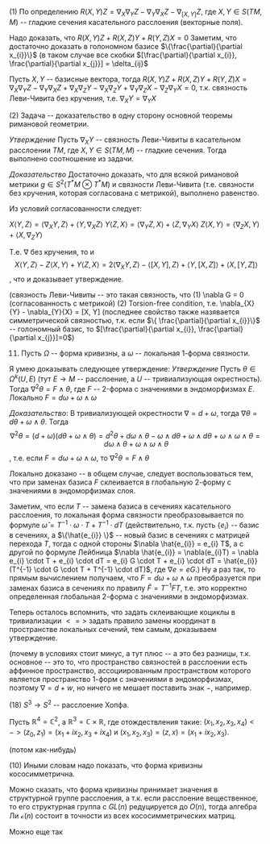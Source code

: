 (1) По определению
$R(X, Y)Z = \nabla_{X} \nabla_{Y}Z - \nabla_{Y} \nabla_{X}Z - \nabla_{[X, Y]}{Z}$, где $X, Y \in S(TM, M)$ -- гладкие сечения касательного расслоения (векторные поля).

Надо доказать, что 
$R(X, Y)Z+R(X, Z)Y+R(Y, Z)X=0$
Заметим, что достаточно доказать в голономном базисе $\{\frac{\partial}{\partial x_{i}}\}$ (в таком случае все скобки $[\frac{\partial}{\partial x_{i}}, \frac{\partial}{\partial x_{j}}] = \delta_{ij}$

Пусть $X, Y$ -- базисные вектора, тогда $R(X, Y)Z+R(X, Z)Y+R(Y, Z)X = \nabla_{X} \nabla_{Y}Z - 
\nabla_{Y} \nabla_{X}Z + \nabla_{X} \nabla_{Z} Y - \nabla_{X} \nabla_{Z} Y + \nabla_{Y} \nabla_{Z} X - \nabla_{Z} \nabla_{Y} X = 0$, т.к. связность Леви-Чивита без кручения, т.е. $\nabla_{X}{Y} = \nabla_{Y}{X}$

(2) Задача -- доказательство в одну сторону основной теоремы римановой геометрии.

*Утверждение* 
Пусть $\nabla_{X}{Y}$ -- связность Леви-Чивиты в касательном расслоении $TM$, где $X, Y \in S(TM, M)$ -- гладкие сечения.
Тогда выполнено соотношение из задачи.

*Доказательство*
Достаточно доказать, что для всякой римановой метрики $g \in S^{2}(T^{*}M \otimes T^{*}M)$ и связности Леви-Чивита (т.е. связности без кручения, которая согласована с метрикой), выполнено равенство.

Из условий согласованности следует:

$X \langle Y, Z \rangle = \langle \nabla_{X}{Y},  Z\rangle + \langle Y, \nabla_{X}{Z} \rangle$
$Y \langle Z, X \rangle = \langle \nabla_{Y}{Z}, X \rangle + \langle Z, \nabla_{Y}{X} \rangle$
$Z \langle X, Y \rangle  = \langle \nabla_{Z}{X}, Y \rangle + \langle X, \nabla_{Z}{Y} \rangle$

Т.е. $\nabla$ без кручения, то и 
$$X \langle Y, Z \rangle - Z \langle X, Y \rangle + Y \langle Z, X \rangle = 2 \langle \nabla_{X}{Y}, Z \rangle - \langle [X, Y], Z \rangle + \langle Y, [X, Z] \rangle + \langle X, [Y, Z] \rangle$$, что и доказывает утверждение.

(связность Леви-Чивиты -- это такая связность, что (1) \nabla G = 0 (согласованность с метрикой) (2) Torsion-free condition, т.е. \nabla_{X}{Y} - \nabla_{Y}{X} = [X, Y] (последнее свойство также назявается симметрической связностью, т.к. если $\{ \frac{\partial}{\partial x_{i}}\}$ -- голономный базис, то $[\frac{\partial}{\partial x_{i}}, \frac{\partial}{\partial x_{j}}]=0$)

11) Пусть $\Omega$ -- форма кривизны, а $\omega$ -- локальная 1-форма связности.

Я умею доказывать следующее утверждение:
*Утверждение*
Пусть $\theta \in \Omega^{k}(U, E)$ (тут $E \rightarrow M$ -- расслоение, а $U$ -- тривиализующая окрестность). 
Тогда $\nabla^{2}{\theta} = F \wedge \theta$, где $F$ -- 2-форма с значениями в эндоморфизмах $E$. Локально $F = d \omega + \omega \wedge \omega$

*Доказательство*: В тривиализующей окрестности $\nabla = d + \omega$, тогда $\nabla \theta = d \theta + \omega \wedge \theta$. Тогда $$\nabla^{2}{\theta} = (d+\omega)(d \theta + \omega \wedge \theta) = d^{2} \theta + d \omega \wedge \theta - \omega \wedge d \theta + \omega \wedge d \theta + \omega \wedge \omega \wedge \theta = d \omega \wedge \theta + \omega \wedge \omega \wedge \theta$$, т.е. если $F = d \omega + \omega \wedge \omega$, то $\nabla^{2}{\theta} = F \wedge \theta$

Локально доказано -- в общем случае, следует воспользоваться тем, что при заменах базиса $F$ склеивается в глобальную 2-форму с значениями в эндоморфизмах слоя.

Заметим, что если $T$ -- замена базиса в сечениях касательного расслоения, то локальная форма связности преобразовывается по формуле $\hat{\omega} = T^{-1} \cdot \omega \cdot T + T^{-1} \cdot dT$
(действительно, т.к. пусть $\{e_{i} \}$ -- базис в сечениях, а $\{\hat{e_{i}} \}$ -- новый базис в сечениях с матрицей перехода $T$, тогда с одной стороны $\nabla \hat{e_{i}} = e_{i} T$, а с другой по формуле Лейбница $\nabla \hat{e_{i}} = \nabla(e_{i}T) = \nabla e_{i} \cdot T + e_{i} \cdot dT = e_{i} G \cdot T + e_{i} \cdot dT = \hat{e_{i}}(T^{-1} \cdot G \cdot T + T^{-1} \cdot dT)$, где $\nabla e = e G$.)
Ну а раз так, то прямым вычислением получаем, что $F = d \omega + \omega \wedge \omega$ преобразуется при заменах базиса в сечениях по правилу $\hat{F} = T^{-1}FT$, т.е. это корректно определенная глобальная 2-форма с значениями в эндоморфизмах.

Теперь осталось вспомнить, что задать склеивающие коциклы в тривиализации $< = >$ задать правило замены координат в пространстве локальных сечений, тем самым, доказываем утверждение.

(почему в условиях стоит минус, а тут плюс -- а это без разницы, т.к. основное -- это то, что пространство связностей в расслоении есть аффинное пространство, ассоциированным пространством которого является пространство 1-форм с значениями в эндоморфизмах, поэтому $\nabla = d + w$, но ничего не мешает поставить знак $-$, например.

(18) $S^{3} \rightarrow S^{2}$ -- расслоение Хопфа.

Пусть $\mathbb{R}^{4} = \mathbb{C}^{2}$, а $\mathbb{R}^{3} = \mathbb{C} \times \mathbb{R}$, где отождествления такие:
$(x_{1}, x_{2}, x_{3}, x_{4}) <-> (z_{0}, z_{1}) = (x_{1} + i x_{2}, x_{3} + i x_{4})$
и $(x_{1}, x_{2}, x_{3}) = (z, x) = (x_{1}+ix_{2}, x_{3})$.

(потом как-нибудь)

(10)
Иными словам надо показать, что форма кривизны кососимметрична.

Можно сказать, что форма кривизны принимает значения в структурной группе расслоения, а т.к. если расслоение вещественное, то его структурная группа с $GL(n)$ редуцируется до $O(n)$, тогда алгебра Ли $\mathcal{o}(n)$ состоит в точности из всех кососимметрических матриц.

Можно еще так



